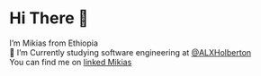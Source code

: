 # Hi There 👋

I’m Mikias from Ethiopia<br>
👀 I’m Currently studying software engineering at [@ALXHolberton](https://www.alxafrica.com/)<br>
You can find me on [linked Mikias](https://www.linkedin.com/in/mikias-abiy-753177253/)<br>

<!-- Tools That I am familier with: -->
